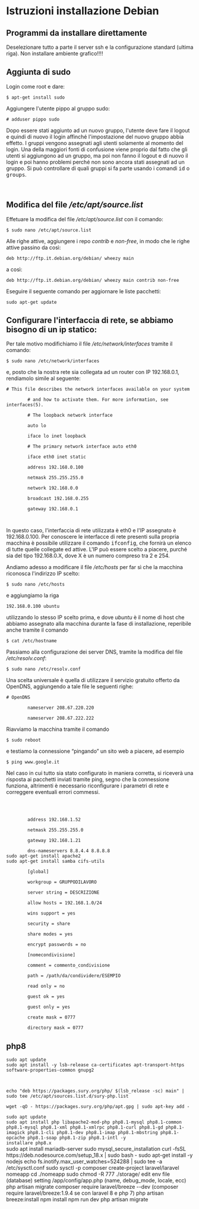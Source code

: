 <h1>
    Istruzioni installazione Debian</h1>
<h2>
    Programmi da installare direttamente</h2>
<p>
    Deselezionare tutto a parte il server ssh e la configurazione standard (ultima riga). Non installare ambiente grafico!!!!</p>
<p>
<h2>
    Aggiunta di sudo</h2>
<p>
    Login come root e dare:</p>
<div class="code">
    <code>$ apt-get install sudo </code></div>
<p>
    Aggiungere l&#39;utente pippo al gruppo sudo:</p>
<div class="code">
    <code># adduser pippo sudo </code></div>
<p>
    Dopo essere stati aggiunto ad un nuovo gruppo, l&#39;utente deve fare il logout e quindi di nuovo il login affinch&eacute; l&#39;impostazione del nuovo gruppo abbia effetto. I gruppi vengono assegnati agli utenti solamente al momento del login. Una della maggiori fonti di confusione viene proprio dal fatto che gli utenti si aggiungono ad un gruppo, ma poi non fanno il logout e di nuovo il login e poi hanno problemi perch&eacute; non sono ancora stati assegnati ad un gruppo. Si pu&ograve; controllare di quali gruppi si fa parte usando i comandi <tt>id</tt> o <tt>groups</tt>.</p>
<p>
    &nbsp;</p>
<h2>Modifica del file <em>/etc/apt/source.list</em></h2>
<p>Effetuare la modifica del file <em>/etc/apt/source.list</em> con il comando:</p>
<div class="code"><code>$ sudo nano /etc/apt/source.list </code></div>
<p>
    Alle righe attive, aggiungere i repo <em>contrib</em> e <em>non-free</em>, in modo che le righe attive passino da cos&igrave;:</p>
<div class="code">
    <code>deb http://ftp.it.debian.org/debian/ wheezy main </code></div>
<p>			a cos&igrave;:</p>
<div class="code">
    <code>deb http://ftp.it.debian.org/debian/ wheezy main contrib non-free </code></div>
<p> Eseguire il seguente comando per aggiornare le liste pacchetti:</p>
<div class="code">
    <code>sudo apt-get update</code></div>
<h2>
    Configurare l&#39;interfaccia di rete, se abbiamo bisogno di un ip statico:</h2>
<p>
    Per tale motivo modifichiamo il file <em>/etc/network/interfaces</em> tramite il comando:</p>
<div class="code">
    <code>$ sudo nano /etc/network/interfaces </code></div>
<p>
    e, posto che la nostra rete sia collegata ad un router con IP 192.168.0.1, rendiamolo simile al seguente:</p>
<div class="code">
    <code># This file describes the network interfaces available on your system<br />
        # and how to activate them. For more information, see interfaces(5).<br />
        # The loopback network interface<br />
        auto lo<br />
        iface lo inet loopback<br />
        # The primary network interface auto eth0<br />
        iface eth0 inet static<br />
        address 192.168.0.100<br />
        netmask 255.255.255.0<br />
        network 192.168.0.0<br />
        broadcast 192.168.0.255<br />
        gateway 192.168.0.1<br />
    </code></div>
<p>
    In questo caso, l&#39;interfaccia di rete utilizzata &egrave; eth0 e l&#39;IP assegnato &egrave; 192.168.0.100. Per conoscere le interfacce di rete presenti sulla propria macchina &egrave; possibile utilizzare il comando <tt>ifconfig</tt>, che fornir&agrave; un elenco di tutte quelle collegate ed attive. L&#39;IP pu&ograve; essere scelto a piacere, purch&eacute; sia del tipo 192.168.0.X, dove X &egrave; un numero compreso tra 2 e 254.</p>
<p>
    Andiamo adesso a modificare il file <em>/etc/hosts</em> per far s&igrave; che la macchina riconosca l&#39;indirizzo IP scelto:</p>
<div class="code">
    <code>$ sudo nano /etc/hosts </code></div>
<p>
    e aggiungiamo la riga</p>
<div class="code">
    <code>192.168.0.100 ubuntu </code></div>
<p>
    utilizzando lo stesso IP scelto prima, e dove <em>ubuntu</em> &egrave; il nome di host che abbiamo assegnato alla macchina durante la fase di installazione, reperibile anche tramite il comando</p>
<div class="code">
    <code>$ cat /etc/hostname </code></div>
<p>
    Passiamo alla configurazione dei server DNS, tramite la modifica del file <em>/etc/resolv.conf</em>:</p>
<div class="code">
    <code>$ sudo nano /etc/resolv.conf </code></div>
<p>
    Una scelta universale &egrave; quella di utilizzare il servizio gratuito offerto da OpenDNS, aggiungendo a tale file le seguenti righe:</p>
<div class="code">
    <code># OpenDNS<br />
        nameserver 208.67.220.220<br />
        nameserver 208.67.222.222 </code></div>
<p>
    Riavviamo la macchina tramite il comando</p>
<div class="code">
    <code>$ sudo reboot </code></div>
<p>
    e testiamo la connessione &ldquo;pingando&rdquo; un sito web a piacere, ad esempio</p>
<div class="code">
    <code>$ ping www.google.it </code></div>
<p>
    Nel caso in cui tutto sia stato configurato in maniera corretta, si ricever&agrave; una risposta ai pacchetti inviati tramite ping, segno che la connessione funziona, altrimenti &egrave; necessario riconfigurare i parametri di rete e correggere eventuali errori commessi.</p>
<p>
    &nbsp;</p>
<div class="code">
    <code>			
        address 192.168.1.52<br />
        netmask 255.255.255.0<br />
        gateway 192.168.1.21<br />
        dns-nameservers 8.8.4.4 8.8.8.8<br /></code></div>
<div class="code">
    <code>sudo apt-get install apache2</code></div>
<div class="code">
    <code>sudo apt-get install samba cifs-utils<br />
        [global]<br />
        workgroup = GRUPPODILAVORO<br />
        server string = DESCRIZIONE<br />
        allow hosts = 192.168.1.0/24<br />
        wins support = yes<br />
        security = share<br />
        share modes = yes<br />
        encrypt passwords = no<br />
        [nomecondivisione]<br />
        comment = commento_condivisione<br />
        path = /path/da/condividere/ESEMPIO<br />
        read only = no<br />
        guest ok = yes<br />
        guest only = yes<br />
        create mask = 0777<br />
        directory mask = 0777</code></div>
<h2>php8</h2>
<div class="code">
    <code>sudo apt update</code></div>
<div class="code">
    <code>sudo apt install -y lsb-release ca-certificates apt-transport-https software-properties-common gnupg2<br />
        <br />
echo "deb https://packages.sury.org/php/ $(lsb_release -sc) main" | sudo tee /etc/apt/sources.list.d/sury-php.list<br />
wget -qO - https://packages.sury.org/php/apt.gpg | sudo apt-key add -<br />
sudo apt update </code></div>
<div class="code">
    <code>sudo apt install php libapache2-mod-php php8.1-mysql php8.1-common php8.1-mysql php8.1-xml php8.1-xmlrpc php8.1-curl php8.1-gd php8.1-imagick php8.1-cli php8.1-dev php8.1-imap php8.1-mbstring php8.1-opcache php8.1-soap php8.1-zip php8.1-intl -y
installare php8.x</code></div>
sudo apt install mariadb-server
sudo mysql_secure_installation 
curl -fsSL https://deb.nodesource.com/setup_18.x | sudo bash -
sudo apt-get install -y nodejs
echo fs.inotify.max_user_watches=524288 | sudo tee -a /etc/sysctl.conf
sudo sysctl -p
composer create-project laravel/laravel nomeapp
cd ./nomeapp
sudo chmod -R 777 ./storage/
edit env file (database)
setting /app/config/app.php (name, debug_mode, locale, ecc)
php artisan migrate
composer require laravel/breeze --dev (composer require laravel/breeze:1.9.4 se con laravel 8 e php 7)
php artisan breeze:install 
npm install
npm run dev
php artisan migrate



